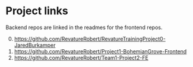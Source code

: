# Project links

Backend repos are linked in the readmes for the frontend repos.

0. https://github.com/RevatureRobert/RevatureTrainingProject0-JaredBurkamper
1. https://github.com/RevatureRobert/Project1-BohemianGrove-Frontend
2. https://github.com/RevatureRobert/Team1-Project2-FE